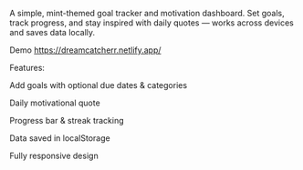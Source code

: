 A simple, mint-themed goal tracker and motivation dashboard.
Set goals, track progress, and stay inspired with daily quotes — works across devices and saves data locally.

Demo
https://dreamcatcherr.netlify.app/

Features:

Add goals with optional due dates & categories

Daily motivational quote

Progress bar & streak tracking

Data saved in localStorage

Fully responsive design
